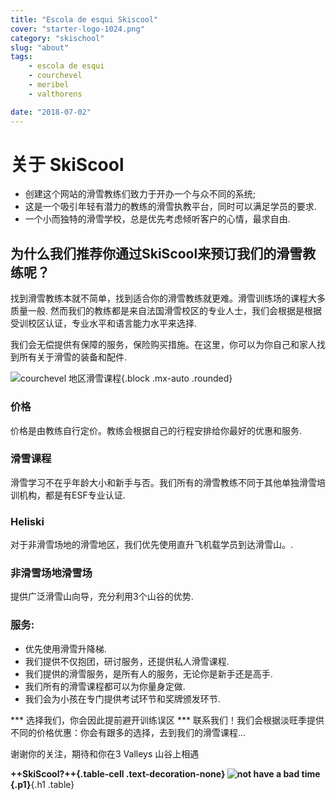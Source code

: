 ```yaml
---
title: "Escola de esqui Skiscool"
cover: "starter-logo-1024.png"
category: "skischool"
slug: "about"
tags:
    - escola de esqui
    - courchevel
    - meribel
    - valthorens

date: "2018-07-02"
---
```


# 关于 SkiScool

* 创建这个网站的滑雪教练们致力于开办一个与众不同的系统; 
* 这是一个吸引年轻有潜力的教练的滑雪执教平台，同时可以满足学员的要求.  
* 一个小而独特的滑雪学校，总是优先考虑倾听客户的心情，最求自由.


## 为什么我们推荐你通过SkiScool来预订我们的滑雪教练呢？

<div class="ml3">找到滑雪教练本就不简单，找到适合你的滑雪教练就更难。滑雪训练场的课程大多质量一般.  
然而我们的教练都是来自法国滑雪校区的专业人士，我们会根据是根据受训校区认证，专业水平和语言能力水平来选择.  

我们会无偿提供有保障的服务，保险购买措施。在这里，你可以为你自己和家人找到所有关于滑雪的装备和配件.</div>

![courchevel  地区滑雪课程](https://skiscool.com/dist/skilessons.jpg){.block .mx-auto .rounded}

<div class="ml3">

### 价格  
价格是由教练自行定价。教练会根据自己的行程安排给你最好的优惠和服务.

### 滑雪课程
滑雪学习不在乎年龄大小和新手与否。我们所有的滑雪教练不同于其他单独滑雪培训机构，都是有ESF专业认证.

### Heliski
对于非滑雪场地的滑雪地区，我们优先使用直升飞机载学员到达滑雪山。.

### 非滑雪场地滑雪场
提供广泛滑雪山向导，充分利用3个山谷的优势.


### 服务:
* 优先使用滑雪升降梯.
* 我们提供不仅抱团，研讨服务，还提供私人滑雪课程.
* 我们提供的滑雪服务，是所有人的服务，无论你是新手还是高手.
* 我们所有的滑雪课程都可以为你量身定做.
* 我们会为小孩在专门提供考试环节和奖牌颁发环节.


*** 选择我们，你会因此提前避开训练误区 *** 
联系我们！我们会根据淡旺季提供不同的价格优惠：你会有跟多的选择，去到我们的滑雪课程...   
</div>

谢谢你的关注，期待和你在3 Valleys 山谷上相遇


 **++SkiScool?++{.table-cell .text-decoration-none} ![not have a bad time](https://skiscool.com/dist/pictures/instructorgood.jpg){.p1}**{.h1 .table}